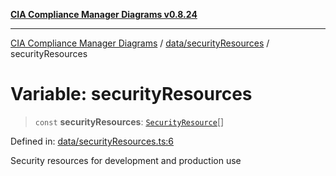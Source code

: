 [**CIA Compliance Manager Diagrams v0.8.24**](../../../README.md)

***

[CIA Compliance Manager Diagrams](../../../modules.md) / [data/securityResources](../README.md) / securityResources

# Variable: securityResources

> `const` **securityResources**: [`SecurityResource`](../../../services/interfaces/SecurityResource.md)[]

Defined in: [data/securityResources.ts:6](https://github.com/Hack23/cia-compliance-manager/blob/8f5d084752ccee354557e96bf8b49239fb671c91/src/data/securityResources.ts#L6)

Security resources for development and production use

